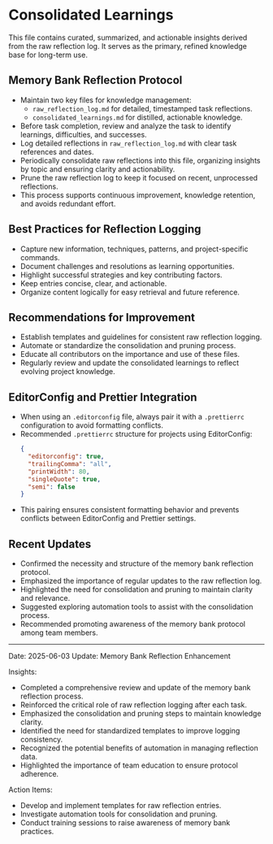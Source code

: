 # Consolidated Learnings

This file contains curated, summarized, and actionable insights derived from the raw reflection log. It serves as the primary, refined knowledge base for long-term use.

## Memory Bank Reflection Protocol

- Maintain two key files for knowledge management:
  - `raw_reflection_log.md` for detailed, timestamped task reflections.
  - `consolidated_learnings.md` for distilled, actionable knowledge.
- Before task completion, review and analyze the task to identify learnings, difficulties, and successes.
- Log detailed reflections in `raw_reflection_log.md` with clear task references and dates.
- Periodically consolidate raw reflections into this file, organizing insights by topic and ensuring clarity and actionability.
- Prune the raw reflection log to keep it focused on recent, unprocessed reflections.
- This process supports continuous improvement, knowledge retention, and avoids redundant effort.

## Best Practices for Reflection Logging

- Capture new information, techniques, patterns, and project-specific commands.
- Document challenges and resolutions as learning opportunities.
- Highlight successful strategies and key contributing factors.
- Keep entries concise, clear, and actionable.
- Organize content logically for easy retrieval and future reference.

## Recommendations for Improvement

- Establish templates and guidelines for consistent raw reflection logging.
- Automate or standardize the consolidation and pruning process.
- Educate all contributors on the importance and use of these files.
- Regularly review and update the consolidated learnings to reflect evolving project knowledge.

## EditorConfig and Prettier Integration

- When using an `.editorconfig` file, always pair it with a `.prettierrc` configuration to avoid formatting conflicts.
- Recommended `.prettierrc` structure for projects using EditorConfig:
  ```json
  {
    "editorconfig": true,
    "trailingComma": "all",
    "printWidth": 80,
    "singleQuote": true,
    "semi": false
  }
  ```
- This pairing ensures consistent formatting behavior and prevents conflicts between EditorConfig and Prettier settings.

## Recent Updates

- Confirmed the necessity and structure of the memory bank reflection protocol.
- Emphasized the importance of regular updates to the raw reflection log.
- Highlighted the need for consolidation and pruning to maintain clarity and relevance.
- Suggested exploring automation tools to assist with the consolidation process.
- Recommended promoting awareness of the memory bank protocol among team members.

---

Date: 2025-06-03
Update: Memory Bank Reflection Enhancement

Insights:

- Completed a comprehensive review and update of the memory bank reflection process.
- Reinforced the critical role of raw reflection logging after each task.
- Emphasized the consolidation and pruning steps to maintain knowledge clarity.
- Identified the need for standardized templates to improve logging consistency.
- Recognized the potential benefits of automation in managing reflection data.
- Highlighted the importance of team education to ensure protocol adherence.

Action Items:

- Develop and implement templates for raw reflection entries.
- Investigate automation tools for consolidation and pruning.
- Conduct training sessions to raise awareness of memory bank practices.
